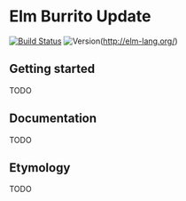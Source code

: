 # Elm Burrito Update 

[![Build Status](https://img.shields.io/travis/laserpants/elm-burrito-update/master.svg?style=flat)](https://travis-ci.org/laserpants/elm-burrito-update)
![Version](https://img.shields.io/badge/elm--version-0.9-blue.svg?colorB=ff69b4)(http://elm-lang.org/)

## Getting started

TODO

## Documentation

TODO

## Etymology

TODO
